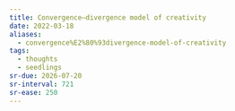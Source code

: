 ```yaml
---
title: Convergence–divergence model of creativity
date: 2022-03-18
aliases:
  - convergence%E2%80%93divergence-model-of-creativity
tags:
  - thoughts
  - seedlings
sr-due: 2026-07-20
sr-interval: 721
sr-ease: 250
---
```

